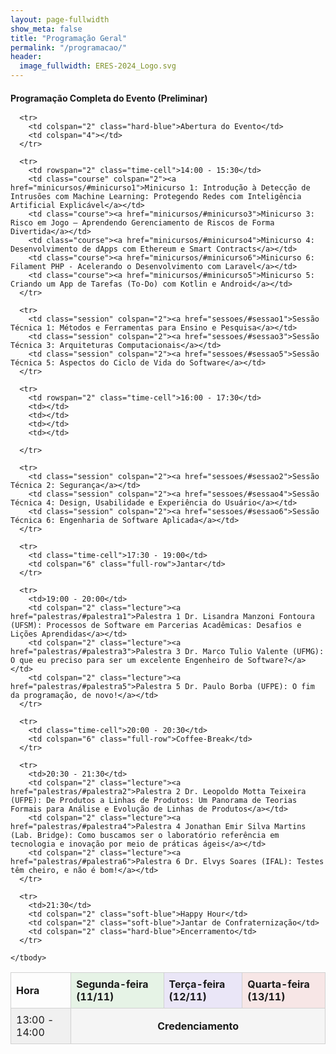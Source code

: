 ```yaml
---
layout: page-fullwidth
show_meta: false
title: "Programação Geral"
permalink: "/programacao/"
header:
  image_fullwidth: ERES-2024_Logo.svg
---
```


<style>
  table {
    width: 100%;
    border-collapse: collapse;
  }

  th, td {
    border: 1px solid #d1d1d1;
    padding: 8px;
    text-align: left;
  }

  .full-row {
    text-align: center;
    font-weight: bold;
    background-color: #f5f5f5;
  }

  .course {
    background-color: #e6f7e6;
  }

  .session {
    background-color: #fff9e6;
  }

  .lecture {
    background-color: #fbeaea;
  }

  .hard-blue {
    background-color: #e6ecf7;
  }

  .soft-blue {
    background-color: #f2f7ff;
  }

  .header-green {
    background-color: #e6f3e6;
  }

  .header-purple {
    background-color: #eae6f7;
  }

  .header-red {
    background-color: #f7e6e6;
  }

  .time-cell {
    background-color: #f0f0f0;
  }
</style>

<main>
  <h4 style="margin-bottom: 1rem;">Programação Completa do Evento (Preliminar)</h4>

  <table>
    <thead>
      <tr>
        <th>Hora</th>
        <th colspan="2" class="header-green">Segunda-feira (11/11)</th>
        <th colspan="2" class="header-purple">Terça-feira (12/11)</th>
        <th colspan="2" class="header-red">Quarta-feira (13/11)</th>
      </tr>
    </thead>
    <tbody>
      <tr>
        <td rowspan="2" class="time-cell">13:00 - 14:00</td>
        <td colspan="6" class="full-row">Credenciamento</td>
      </tr>

      <tr>
        <td colspan="2" class="hard-blue">Abertura do Evento</td>
        <td colspan="4"></td>
      </tr>

      <tr>
        <td rowspan="2" class="time-cell">14:00 - 15:30</td>
        <td class="course" colspan="2"><a href="minicursos/#minicurso1">Minicurso 1: Introdução à Detecção de Intrusões com Machine Learning: Protegendo Redes com Inteligência Artificial Explicável</a></td>
        <td class="course"><a href="minicursos/#minicurso3">Minicurso 3: Risco em Jogo – Aprendendo Gerenciamento de Riscos de Forma Divertida</a></td>
        <td class="course"><a href="minicursos/#minicurso4">Minicurso 4: Desenvolvimento de dApps com Ethereum e Smart Contracts</a></td>
        <td class="course"><a href="minicursos/#minicurso6">Minicurso 6: Filament PHP - Acelerando o Desenvolvimento com Laravel</a></td>
        <td class="course"><a href="minicursos/#minicurso5">Minicurso 5: Criando um App de Tarefas (To-Do) com Kotlin e Android</a></td>
      </tr>

      <tr>
        <td class="session" colspan="2"><a href="sessoes/#sessao1">Sessão Técnica 1: Métodos e Ferramentas para Ensino e Pesquisa</a></td>
        <td class="session" colspan="2"><a href="sessoes/#sessao3">Sessão Técnica 3: Arquiteturas Computacionais</a></td>
        <td class="session" colspan="2"><a href="sessoes/#sessao5">Sessão Técnica 5: Aspectos do Ciclo de Vida do Software</a></td>
      </tr>

      <tr>
        <td rowspan="2" class="time-cell">16:00 - 17:30</td>
        <td></td>
        <td></td>
        <td></td>
        <td></td>

      </tr>

      <tr>
        <td class="session" colspan="2"><a href="sessoes/#sessao2">Sessão Técnica 2: Segurança</a></td>
        <td class="session" colspan="2"><a href="sessoes/#sessao4">Sessão Técnica 4: Design, Usabilidade e Experiência do Usuário</a></td>
        <td class="session" colspan="2"><a href="sessoes/#sessao6">Sessão Técnica 6: Engenharia de Software Aplicada</a></td>
      </tr>

      <tr>
        <td class="time-cell">17:30 - 19:00</td>
        <td colspan="6" class="full-row">Jantar</td>
      </tr>

      <tr>
        <td>19:00 - 20:00</td>
        <td colspan="2" class="lecture"><a href="palestras/#palestra1">Palestra 1 Dr. Lisandra Manzoni Fontoura (UFSM): Processos de Software em Parcerias Acadêmicas: Desafios e Lições Aprendidas</a></td>
        <td colspan="2" class="lecture"><a href="palestras/#palestra3">Palestra 3 Dr. Marco Tulio Valente (UFMG): O que eu preciso para ser um excelente Engenheiro de Software?</a></td>
        <td colspan="2" class="lecture"><a href="palestras/#palestra5">Palestra 5 Dr. Paulo Borba (UFPE): O fim da programação, de novo!</a></td>
      </tr>

      <tr>
        <td class="time-cell">20:00 - 20:30</td>
        <td colspan="6" class="full-row">Coffee-Break</td>
      </tr>

      <tr>
        <td>20:30 - 21:30</td>
        <td colspan="2" class="lecture"><a href="palestras/#palestra2">Palestra 2 Dr. Leopoldo Motta Teixeira (UFPE): De Produtos a Linhas de Produtos: Um Panorama de Teorias Formais para Análise e Evolução de Linhas de Produtos</a></td>
        <td colspan="2" class="lecture"><a href="palestras/#palestra4">Palestra 4 Jonathan Emir Silva Martins (Lab. Bridge): Como buscamos ser o laboratório referência em tecnologia e inovação por meio de práticas ágeis</a></td>
        <td colspan="2" class="lecture"><a href="palestras/#palestra6">Palestra 6 Dr. Elvys Soares (IFAL): Testes têm cheiro, e não é bom!</a></td>
      </tr>

      <tr>
        <td>21:30</td>
        <td colspan="2" class="soft-blue">Happy Hour</td>
        <td colspan="2" class="soft-blue">Jantar de Confraternização</td>
        <td colspan="2" class="hard-blue">Encerramento</td>
      </tr>

    </tbody>

  </table>
</main>